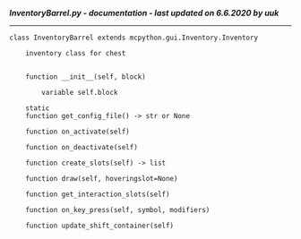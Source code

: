 ***InventoryBarrel.py - documentation - last updated on 6.6.2020 by uuk***
___

    class InventoryBarrel extends mcpython.gui.Inventory.Inventory
        
        inventory class for chest


        function __init__(self, block)

            variable self.block

        static
        function get_config_file() -> str or None

        function on_activate(self)

        function on_deactivate(self)

        function create_slots(self) -> list

        function draw(self, hoveringslot=None)

        function get_interaction_slots(self)

        function on_key_press(self, symbol, modifiers)

        function update_shift_container(self)